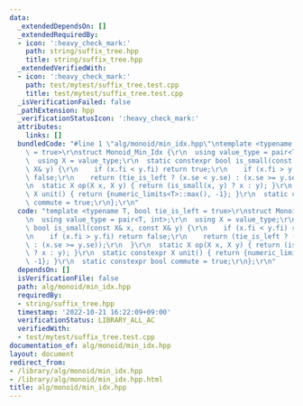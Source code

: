 ```yaml
---
data:
  _extendedDependsOn: []
  _extendedRequiredBy:
  - icon: ':heavy_check_mark:'
    path: string/suffix_tree.hpp
    title: string/suffix_tree.hpp
  _extendedVerifiedWith:
  - icon: ':heavy_check_mark:'
    path: test/mytest/suffix_tree.test.cpp
    title: test/mytest/suffix_tree.test.cpp
  _isVerificationFailed: false
  _pathExtension: hpp
  _verificationStatusIcon: ':heavy_check_mark:'
  attributes:
    links: []
  bundledCode: "#line 1 \"alg/monoid/min_idx.hpp\"\ntemplate <typename T, bool tie_is_left\
    \ = true>\r\nstruct Monoid_Min_Idx {\r\n  using value_type = pair<T, int>;\r\n\
    \  using X = value_type;\r\n  static constexpr bool is_small(const X& x, const\
    \ X& y) {\r\n    if (x.fi < y.fi) return true;\r\n    if (x.fi > y.fi) return\
    \ false;\r\n    return (tie_is_left ? (x.se < y.se) : (x.se >= y.se));\r\n  }\r\
    \n  static X op(X x, X y) { return (is_small(x, y) ? x : y); }\r\n  static constexpr\
    \ X unit() { return {numeric_limits<T>::max(), -1}; }\r\n  static constexpr bool\
    \ commute = true;\r\n};\r\n"
  code: "template <typename T, bool tie_is_left = true>\r\nstruct Monoid_Min_Idx {\r\
    \n  using value_type = pair<T, int>;\r\n  using X = value_type;\r\n  static constexpr\
    \ bool is_small(const X& x, const X& y) {\r\n    if (x.fi < y.fi) return true;\r\
    \n    if (x.fi > y.fi) return false;\r\n    return (tie_is_left ? (x.se < y.se)\
    \ : (x.se >= y.se));\r\n  }\r\n  static X op(X x, X y) { return (is_small(x, y)\
    \ ? x : y); }\r\n  static constexpr X unit() { return {numeric_limits<T>::max(),\
    \ -1}; }\r\n  static constexpr bool commute = true;\r\n};\r\n"
  dependsOn: []
  isVerificationFile: false
  path: alg/monoid/min_idx.hpp
  requiredBy:
  - string/suffix_tree.hpp
  timestamp: '2022-10-21 16:22:09+09:00'
  verificationStatus: LIBRARY_ALL_AC
  verifiedWith:
  - test/mytest/suffix_tree.test.cpp
documentation_of: alg/monoid/min_idx.hpp
layout: document
redirect_from:
- /library/alg/monoid/min_idx.hpp
- /library/alg/monoid/min_idx.hpp.html
title: alg/monoid/min_idx.hpp
---
```

